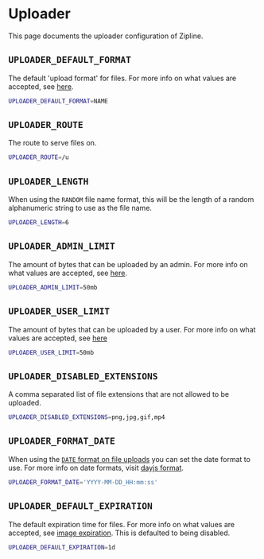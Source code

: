 # Uploader
This page documents the uploader configuration of Zipline.

## `UPLOADER_DEFAULT_FORMAT`
The default 'upload format' for files. For more info on what values are accepted, see [here](/docs/guides/upload-options#image-format).
```bash
UPLOADER_DEFAULT_FORMAT=NAME
```

## `UPLOADER_ROUTE`
The route to serve files on.
```bash
UPLOADER_ROUTE=/u
```

## `UPLOADER_LENGTH`
When using the `RANDOM` file name format, this will be the length of a random alphanumeric string to use as the file name.
```bash
UPLOADER_LENGTH=6
```

## `UPLOADER_ADMIN_LIMIT`
The amount of bytes that can be uploaded by an admin. For more info on what values are accepted, see [here](/docs/guides/byte-format).
```bash
UPLOADER_ADMIN_LIMIT=50mb
```

## `UPLOADER_USER_LIMIT`
The amount of bytes that can be uploaded by a user. For more info on what values are accepted, see [here](/docs/guides/byte-format)
```bash
UPLOADER_USER_LIMIT=50mb
```

## `UPLOADER_DISABLED_EXTENSIONS`
A comma separated list of file extensions that are not allowed to be uploaded.
```bash
UPLOADER_DISABLED_EXTENSIONS=png,jpg,gif,mp4
```

## `UPLOADER_FORMAT_DATE`
When using the [`DATE` format on file uploads](/docs/guides/upload-options#image-format) you can set the date format to use. For more info on date formats, visit [dayjs format](https://day.js.org/docs/en/display/format).

```bash
UPLOADER_FORMAT_DATE='YYYY-MM-DD_HH:mm:ss'
```

## `UPLOADER_DEFAULT_EXPIRATION`
The default expiration time for files. For more info on what values are accepted, see [image expiration](/docs/guides/upload-options#image-expiration). This is defaulted to being disabled.
```bash
UPLOADER_DEFAULT_EXPIRATION=1d
```
